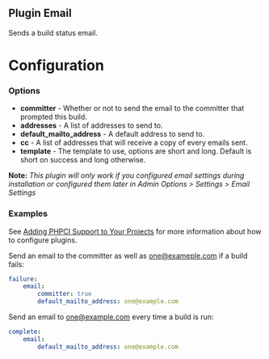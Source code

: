 Plugin Email
------------

Sends a build status email.

Configuration
=============

### Options

* **committer** - Whether or not to send the email to the committer that prompted this build.
* **addresses** - A list of addresses to send to.
* **default_mailto_address** - A default address to send to.
* **cc** - A list of addresses that will receive a copy of every emails sent.
* **template** - The template to use, options are short and long. Default is short on success and long otherwise.


**Note:** _This plugin will only work if you configured email settings during installation or configured them later in Admin Options > Settings > Email Settings_

### Examples

See [Adding PHPCI Support to Your Projects](https://www.phptesting.org/wiki/Adding-PHPCI-Support-to-Your-Projects) for more information about how to configure plugins.

Send an email to the committer as well as one@exameple.com if a build fails:
```yml
failure:
    email:
        committer: true
        default_mailto_address: one@example.com
```

Send an email to one@example.com every time a build is run:
```yml
complete:
    email:
        default_mailto_address: one@example.com
```
